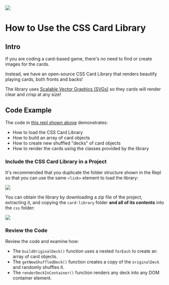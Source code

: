 <img src="https://i.imgur.com/zTfHMMS.png">

# How to Use the CSS Card Library

## Intro

If you are coding a card-based game, there's no need to find or create images for the cards.

Instead, we have an open-source CSS Card Library that renders beautify playing cards, both fronts and backs!

The library uses [Scalable Vector Graphics (SVGs)](https://developer.mozilla.org/en-US/docs/Web/SVG) so they cards will render clear and crisp at any size! 

## Code Example

The code in [this repl shown above](https://replit.com/@SEIStudent/How-to-Use-CSS-Card-Library#index.html) demonstrates:

- How to load the CSS Card Library
- How to build an array of card objects
- How to create new shuffled "decks" of card objects
- How to render the cards using the classes provided by the library

### Include the CSS Card Library in a Project

It's recommended that you duplicate the folder structure shown in the Repl so that you can use the same `<link>` element to load the library:

<img src="https://i.imgur.com/m2vLGiV.png">

You can obtain the library by downloading a zip file of the project, extracting it, and copying the `card-library` folder **and all of its contents** into the `css` folder:

<img src="https://i.imgur.com/tnfcsX0.png">

### Review the Code

Review the code and examine how:

- The `buildOriginalDeck()` function uses a nested `forEach` to create an array of card objects.
- The `getNewShuffledDeck()` function creates a copy of the `originalDeck` and randomly shuffles it.
- The `renderDeckInContainer()` function renders any deck into any DOM container element.
